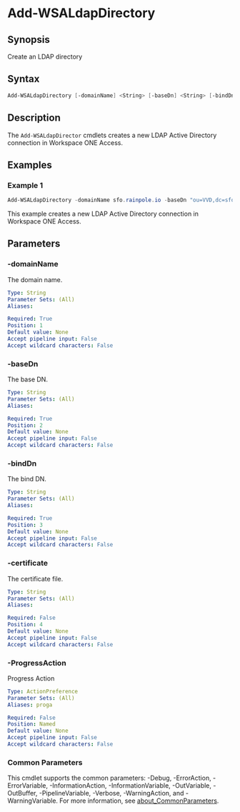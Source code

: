 # Add-WSALdapDirectory

## Synopsis

Create an LDAP directory

## Syntax

```powershell
Add-WSALdapDirectory [-domainName] <String> [-baseDn] <String> [-bindDn] <String> [[-certificate] <String>] [-ProgressAction <ActionPreference>] [<CommonParameters>]
```

## Description

The `Add-WSALdapDirector` cmdlets creates a new LDAP Active Directory connection in Workspace ONE Access.

## Examples

### Example 1

```powershell
Add-WSALdapDirectory -domainName sfo.rainpole.io -baseDn "ou=VVD,dc=sfo,dc=rainpole,dc=io" -bindDn "cn=svc-wsa-ad,ou=VVD,dc=sfo,dc=rainpole,dc=io"
```

This example creates a new LDAP Active Directory connection in Workspace ONE Access.

## Parameters

### -domainName

The domain name.

```yaml
Type: String
Parameter Sets: (All)
Aliases:

Required: True
Position: 1
Default value: None
Accept pipeline input: False
Accept wildcard characters: False
```

### -baseDn

The base DN.

```yaml
Type: String
Parameter Sets: (All)
Aliases:

Required: True
Position: 2
Default value: None
Accept pipeline input: False
Accept wildcard characters: False
```

### -bindDn

The bind DN.

```yaml
Type: String
Parameter Sets: (All)
Aliases:

Required: True
Position: 3
Default value: None
Accept pipeline input: False
Accept wildcard characters: False
```

### -certificate

The certificate file.

```yaml
Type: String
Parameter Sets: (All)
Aliases:

Required: False
Position: 4
Default value: None
Accept pipeline input: False
Accept wildcard characters: False
```

### -ProgressAction

Progress Action

```yaml
Type: ActionPreference
Parameter Sets: (All)
Aliases: proga

Required: False
Position: Named
Default value: None
Accept pipeline input: False
Accept wildcard characters: False
```

### Common Parameters

This cmdlet supports the common parameters: -Debug, -ErrorAction, -ErrorVariable, -InformationAction, -InformationVariable, -OutVariable, -OutBuffer, -PipelineVariable, -Verbose, -WarningAction, and -WarningVariable. For more information, see [about_CommonParameters](http://go.microsoft.com/fwlink/?LinkID=113216).
